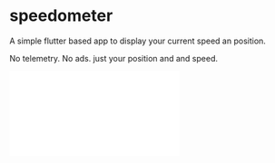 # speedometer
A simple flutter based app to display your current speed an position.

No telemetry. No ads. just your position and and speed.

![Screenshot of the app](img/screenshot.pdf)
